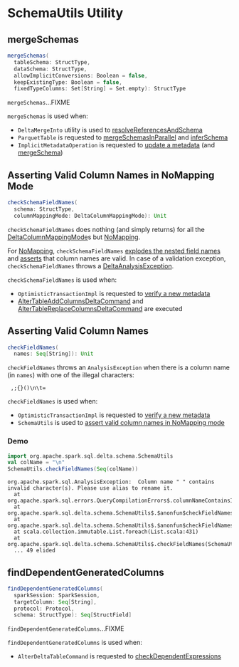# SchemaUtils Utility

## <span id="mergeSchemas"> mergeSchemas

```scala
mergeSchemas(
  tableSchema: StructType,
  dataSchema: StructType,
  allowImplicitConversions: Boolean = false,
  keepExistingType: Boolean = false,
  fixedTypeColumns: Set[String] = Set.empty): StructType
```

`mergeSchemas`...FIXME

`mergeSchemas` is used when:

* `DeltaMergeInto` utility is used to [resolveReferencesAndSchema](commands/merge/DeltaMergeInto.md#resolveReferencesAndSchema)
* `ParquetTable` is requested to [mergeSchemasInParallel](commands/convert/ParquetTable.md#mergeSchemasInParallel) and [inferSchema](commands/convert/ParquetTable.md#inferSchema)
* `ImplicitMetadataOperation` is requested to [update a metadata](ImplicitMetadataOperation.md#updateMetadata) (and [mergeSchema](ImplicitMetadataOperation.md#mergeSchema))

## <span id="checkSchemaFieldNames"> Asserting Valid Column Names in NoMapping Mode

```scala
checkSchemaFieldNames(
  schema: StructType,
  columnMappingMode: DeltaColumnMappingMode): Unit
```

`checkSchemaFieldNames` does nothing (and simply returns) for all the [DeltaColumnMappingMode](column-mapping/DeltaColumnMappingMode.md)s but [NoMapping](column-mapping/DeltaColumnMappingMode.md#NoMapping).

For [NoMapping](column-mapping/DeltaColumnMappingMode.md#NoMapping), `checkSchemaFieldNames` [explodes the nested field names](SchemaMergingUtils.md#explodeNestedFieldNames) and [asserts](#checkFieldNames) that column names are valid.
In case of a validation exception, `checkSchemaFieldNames` throws a [DeltaAnalysisException](DeltaErrors.md#foundInvalidCharsInColumnNames).

`checkSchemaFieldNames` is used when:

* `OptimisticTransactionImpl` is requested to [verify a new metadata](OptimisticTransactionImpl.md#verifyNewMetadata)
* [AlterTableAddColumnsDeltaCommand](commands/alter/AlterTableAddColumnsDeltaCommand.md) and [AlterTableReplaceColumnsDeltaCommand](commands/alter/AlterTableReplaceColumnsDeltaCommand.md) are executed

## <span id="checkFieldNames"> Asserting Valid Column Names

```scala
checkFieldNames(
  names: Seq[String]): Unit
```

`checkFieldNames` throws an `AnalysisException` when there is a column name (in `names`) with one of the illegal characters:

```text
 ,;{}()\n\t=
```

`checkFieldNames` is used when:

* `OptimisticTransactionImpl` is requested to [verify a new metadata](OptimisticTransactionImpl.md#verifyNewMetadata)
* `SchemaUtils` is used to [assert valid column names in NoMapping mode](#checkSchemaFieldNames)

### <span id="checkFieldNames-demo"> Demo

```scala
import org.apache.spark.sql.delta.schema.SchemaUtils
val colName = "\n"
SchemaUtils.checkFieldNames(Seq(colName))
```

```text
org.apache.spark.sql.AnalysisException:  Column name " " contains invalid character(s). Please use alias to rename it.
  at org.apache.spark.sql.errors.QueryCompilationErrors$.columnNameContainsInvalidCharactersError(QueryCompilationErrors.scala:2102)
  at org.apache.spark.sql.delta.schema.SchemaUtils$.$anonfun$checkFieldNames$1(SchemaUtils.scala:908)
  at org.apache.spark.sql.delta.schema.SchemaUtils$.$anonfun$checkFieldNames$1$adapted(SchemaUtils.scala:905)
  at scala.collection.immutable.List.foreach(List.scala:431)
  at org.apache.spark.sql.delta.schema.SchemaUtils$.checkFieldNames(SchemaUtils.scala:905)
  ... 49 elided
```

## <span id="findDependentGeneratedColumns"> findDependentGeneratedColumns

```scala
findDependentGeneratedColumns(
  sparkSession: SparkSession,
  targetColumn: Seq[String],
  protocol: Protocol,
  schema: StructType): Seq[StructField]
```

`findDependentGeneratedColumns`...FIXME

`findDependentGeneratedColumns` is used when:

* `AlterDeltaTableCommand` is requested to [checkDependentExpressions](commands/alter/AlterDeltaTableCommand.md#checkDependentExpressions)
